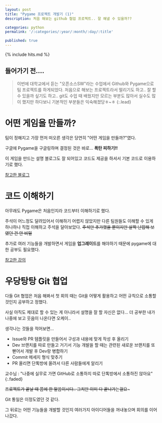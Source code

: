 ```yaml
---
layout: post
title: "Pygame 프로젝트 개발기 (1)"
description: 처음 해보는 github 협업 프로젝트.. 잘 해낼 수 있을까??

categories: python
permalink: '/:categories/:year/:month/:day/:title'

published: true
---
```

{% include hits.md %}


## 들어가기 전....
> 이번에 대학교에서 듣는 "오픈소스SW"라는 수업에서 Github와 Pygame으로 팀 프로젝트를 하게되었다.
> 처음으로 해보는 프로젝트라서 떨리기도 하고.. 잘 할 수 있을까 싶기도 하고..
> git도 수업 때 배웠지만 모르는 부분도 많아서 실수도 많이 했지만 하다보니 기본적인 부분들은 익숙해졌당ㅎ~ㅎ
{:.lead}


# 어떤 게임을 만들까?
팀이 정해지고 가장 먼저 떠오른 생각은 당연히 "어떤 게임을 만들까?"였다.

구글에 Pygame을 구글링하며 결정된 것은 바로... **폭탄 피하기!!**

이 게임을 만드는 설명 블로그도 잘 되어있고 코드도 제공을 하셔서 기본 코드로 이용하기로 했다.

[참고한 블로그](https://ai-creator.tistory.com/529)


# 코드 이해하기
아무래도 Pygame은 처음인지라 코드부터 이해하기로 했다.

주석이 어느정도 달려있어서 이해하기 어렵지 않았지만 다른 팀원들도 이해할 수 있게 하나하나 직접 이해하고 주석을 달아보았다.
~~주석만 추가했을 뿐이지만 살짝 난잡해 보였던 건 안 비밀~~

추가로 여러 기능들을 개발하면서 게임을 **업그레이드**를 해야하기 때문에 pygame에 대한 공부도 필요했다.

[참고한 강의](https://www.youtube.com/watch?v=j4J6m81ccto&list=PL1jdJcP6uQtudj1sjGUZNA_4TkgJaYKC3)

# 우당탕탕 Git 협업
다들 Git 협업은 처음 해봐서 첫 회의 때는 Git을 어떻게 활용하고 어떤 규칙으로 소통할 것인지 공부하고 정했다.

사실 아직도 제대로 할 수 있는 게 아니라서 설명을 잘 할 자신은 없다... 더 공부한 내가 나중에 보고 웃음이 나온다면 오케이..

생각나는 것들을 적어보면...
- Issue와 PR 템플릿을 만들어서 구성과 내용에 맞게 작성 후 올리기
- Dev 브랜치를 따로 만들고 거기서 기능 개발을 할 때는 관련된 새로운 브랜치를 또 뻗어서 개발 후 Dev랑 병합하기
- Commit 메세지 형식 맞추기
- PR 올리면 단톡방에 올려서 다른 사람들에게 알리기

교수님 : "나중에 실무로 가면 GitHub로 소통하지 따로 단톡방에서 소통하진 않아요"
{:.faded}

~~프로젝트가 끝날 때 쯤에 한 말씀이시다.. 그치만 이미 다 끝나가는걸요~~~

Git 통일은 이정도였던 것 같다.

그 뒤로는 어떤 기능들을 개발할 것인지 여러가지 아이디어들을 꺼내놓으며 회의를 이어나갔다.